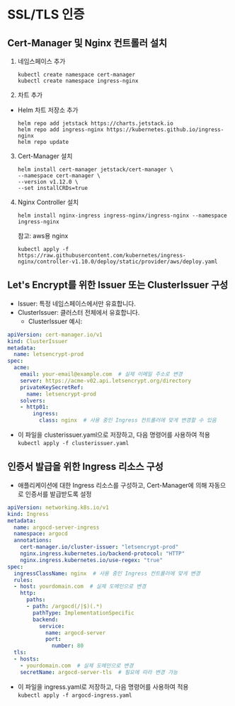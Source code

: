 # SSL/TLS 인증

## Cert-Manager 및 Nginx 컨트롤러 설치

1. 네임스페이스 추가   
   ```
   kubectl create namespace cert-manager  
   kubectl create namespace ingress-nginx  
   ```  

2. 차트 추가

  - Helm 차트 저장소 추가

    ```
    helm repo add jetstack https://charts.jetstack.io
    helm repo add ingress-nginx https://kubernetes.github.io/ingress-nginx
    helm repo update
    ```

3. Cert-Manager 설치
     
   ```
   helm install cert-manager jetstack/cert-manager \
   --namespace cert-manager \
   --version v1.12.0 \
   --set installCRDs=true
   ```

4. Nginx Controller 설치
   
   ``` 
   helm install nginx-ingress ingress-nginx/ingress-nginx --namespace ingress-nginx
   ```

   참고: aws용 nginx
   
   ```
   kubectl apply -f https://raw.githubusercontent.com/kubernetes/ingress-nginx/controller-v1.10.0/deploy/static/provider/aws/deploy.yaml
   ```

## Let's Encrypt를 위한 Issuer 또는 ClusterIssuer 구성

  - Issuer: 특정 네임스페이스에서만 유효합니다.   
  - ClusterIssuer: 클러스터 전체에서 유효합니다.   
    - ClusterIssuer 예시:
```yaml
apiVersion: cert-manager.io/v1
kind: ClusterIssuer
metadata:
  name: letsencrypt-prod
spec:
  acme:
    email: your-email@example.com  # 실제 이메일 주소로 변경
    server: https://acme-v02.api.letsencrypt.org/directory
    privateKeySecretRef:
      name: letsencrypt-prod
    solvers:
    - http01:
        ingress:
          class: nginx  # 사용 중인 Ingress 컨트롤러에 맞게 변경할 수 있음
```

  - 이 파일을 clusterissuer.yaml으로 저장하고, 다음 명령어를 사용하여 적용   
    ``` kubectl apply -f clusterissuer.yaml ```   

## 인증서 발급을 위한 Ingress 리소스 구성
   - 애플리케이션에 대한 Ingress 리소스를 구성하고, Cert-Manager에 의해 자동으로 인증서를 발급받도록 설정   
```yaml
apiVersion: networking.k8s.io/v1
kind: Ingress
metadata:
  name: argocd-server-ingress
  namespace: argocd
  annotations:
    cert-manager.io/cluster-issuer: "letsencrypt-prod"
    nginx.ingress.kubernetes.io/backend-protocol: "HTTP"
    nginx.ingress.kubernetes.io/use-regex: "true"
spec:
  ingressClassName: nginx  # 사용 중인 Ingress 컨트롤러에 맞게 변경
  rules:
  - host: yourdomain.com  # 실제 도메인으로 변경
    http:
      paths:
      - path: /argocd(/|$)(.*)
        pathType: ImplementationSpecific
        backend:
          service:
            name: argocd-server
            port:
              number: 80
  tls:
  - hosts:
    - yourdomain.com  # 실제 도메인으로 변경
    secretName: argocd-server-tls  # 필요에 따라 변경 가능
```

  - 이 파일을 ingress.yaml로 저장하고, 다음 명령어를 사용하여 적용   
    ``` kubectl apply -f argocd-ingress.yaml ```

